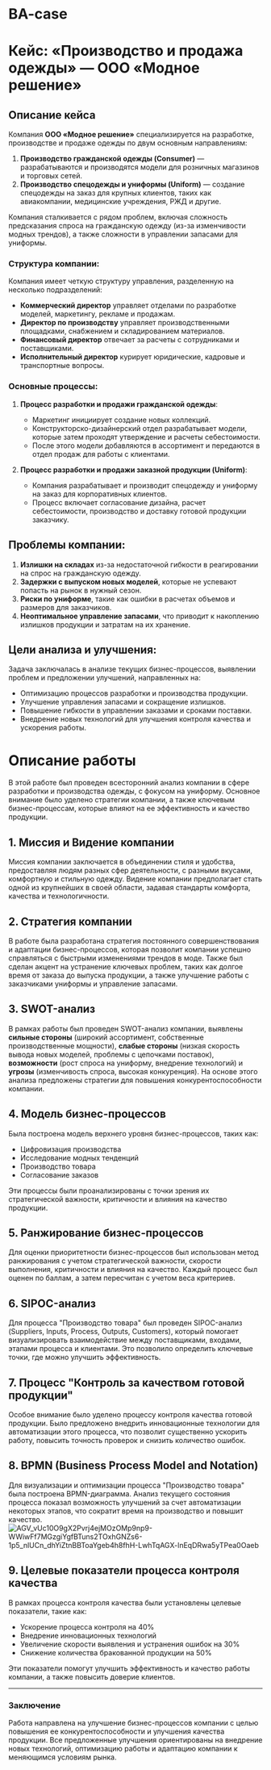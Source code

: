 # BA-case
# Кейс: «Производство и продажа одежды» — ООО «Модное решение»

## Описание кейса

Компания **ООО «Модное решение»** специализируется на разработке, производстве и продаже одежды по двум основным направлениям:
1. **Производство гражданской одежды (Consumer)** — разрабатываются и производятся модели для розничных магазинов и торговых сетей.
2. **Производство спецодежды и униформы (Uniform)** — создание спецодежды на заказ для крупных клиентов, таких как авиакомпании, медицинские учреждения, РЖД и другие.

Компания сталкивается с рядом проблем, включая сложность предсказания спроса на гражданскую одежду (из-за изменчивости модных трендов), а также сложности в управлении запасами для униформы.

### Структура компании:
Компания имеет четкую структуру управления, разделенную на несколько подразделений:
- **Коммерческий директор** управляет отделами по разработке моделей, маркетингу, рекламе и продажам.
- **Директор по производству** управляет производственными площадками, снабжением и складированием материалов.
- **Финансовый директор** отвечает за расчеты с сотрудниками и поставщиками.
- **Исполнительный директор** курирует юридические, кадровые и транспортные вопросы.

### Основные процессы:
1. **Процесс разработки и продажи гражданской одежды**:
   - Маркетинг инициирует создание новых коллекций.
   - Конструкторско-дизайнерский отдел разрабатывает модели, которые затем проходят утверждение и расчеты себестоимости.
   - После этого модели добавляются в ассортимент и передаются в отдел продаж для работы с клиентами.

2. **Процесс разработки и продажи заказной продукции (Uniform)**:
   - Компания разрабатывает и производит спецодежду и униформу на заказ для корпоративных клиентов.
   - Процесс включает согласование дизайна, расчет себестоимости, производство и доставку готовой продукции заказчику.

## Проблемы компании:
1. **Излишки на складах** из-за недостаточной гибкости в реагировании на спрос на гражданскую одежду.
2. **Задержки с выпуском новых моделей**, которые не успевают попасть на рынок в нужный сезон.
3. **Риски по униформе**, такие как ошибки в расчетах объемов и размеров для заказчиков.
4. **Неоптимальное управление запасами**, что приводит к накоплению излишков продукции и затратам на их хранение.

## Цели анализа и улучшения:
Задача заключалась в анализе текущих бизнес-процессов, выявлении проблем и предложении улучшений, направленных на:
- Оптимизацию процессов разработки и производства продукции.
- Улучшение управления запасами и сокращение излишков.
- Повышение гибкости в управлении заказами и сроками поставки.
- Внедрение новых технологий для улучшения контроля качества и ускорения работы.

# Описание работы

В этой работе был проведен всесторонний анализ компании в сфере разработки и производства одежды, с фокусом на униформу. Основное внимание было уделено стратегии компании, а также ключевым бизнес-процессам, которые влияют на ее эффективность и качество продукции.

## 1. Миссия и Видение компании

Миссия компании заключается в объединении стиля и удобства, предоставляя людям разных сфер деятельности, с разными вкусами, комфортную и стильную одежду. Видение компании предполагает стать одной из крупнейших в своей области, задавая стандарты комфорта, качества и технологичности.

## 2. Стратегия компании

В работе была разработана стратегия постоянного совершенствования и адаптации бизнес-процессов, которая позволит компании успешно справляться с быстрыми изменениями трендов в моде. Также был сделан акцент на устранение ключевых проблем, таких как долгое время от заказа до выпуска продукции, а также улучшение работы с заказчиками униформы и управление запасами.

## 3. SWOT-анализ

В рамках работы был проведен SWOT-анализ компании, выявлены **сильные стороны** (широкий ассортимент, собственные производственные мощности), **слабые стороны** (низкая скорость вывода новых моделей, проблемы с цепочками поставок), **возможности** (рост спроса на униформу, внедрение технологий) и **угрозы** (изменчивость спроса, высокая конкуренция). На основе этого анализа предложены стратегии для повышения конкурентоспособности компании.

## 4. Модель бизнес-процессов

Была построена модель верхнего уровня бизнес-процессов, таких как:
- Цифровизация производства
- Исследование модных тенденций
- Производство товара
- Согласование заказов

Эти процессы были проанализированы с точки зрения их стратегической важности, критичности и влияния на качество продукции.

## 5. Ранжирование бизнес-процессов

Для оценки приоритетности бизнес-процессов был использован метод ранжирования с учетом стратегической важности, скорости выполнения, критичности и влияния на качество. Каждый процесс был оценен по баллам, а затем пересчитан с учетом веса критериев.

## 6. SIPOC-анализ

Для процесса "Производство товара" был проведен SIPOC-анализ (Suppliers, Inputs, Process, Outputs, Customers), который помогает визуализировать взаимодействие между поставщиками, входами, этапами процесса и клиентами. Это позволило определить ключевые точки, где можно улучшить эффективность.

## 7. Процесс "Контроль за качеством готовой продукции"

Особое внимание было уделено процессу контроля качества готовой продукции. Было предложено внедрить инновационные технологии для автоматизации этого процесса, что позволит существенно ускорить работу, повысить точность проверок и снизить количество ошибок.

## 8. BPMN (Business Process Model and Notation)

Для визуализации и оптимизации процесса "Производство товара" была построена BPMN-диаграмма. Анализ текущего состояния процесса показал возможность улучшений за счет автоматизации некоторых этапов, что сократит время на производство и повышит качество.
![AGV_vUc10O9gX2Pvrj4ejMOzOMp9np9-WWiwFf7MGzgiYgfBTuns2TOxhGNZs6-1p5_nlUCn_dhYiZtnBBToaYgeb4h8fhH-LwhTqAGX-lnEqDRwa5yTPea0Oaeb](https://github.com/user-attachments/assets/485ba496-057c-4ea9-8a61-7c9fbc34ba59)

## 9. Целевые показатели процесса контроля качества

В рамках процесса контроля качества были установлены целевые показатели, такие как:
- Ускорение процесса контроля на 40%
- Внедрение инновационных технологий
- Увеличение скорости выявления и устранения ошибок на 30%
- Снижение количества бракованной продукции на 50%

Эти показатели помогут улучшить эффективность и качество работы компании, а также повысить доверие клиентов.

---

### Заключение

Работа направлена на улучшение бизнес-процессов компании с целью повышения ее конкурентоспособности и улучшения качества продукции. Все предложенные улучшения ориентированы на внедрение новых технологий, оптимизацию работы и адаптацию компании к меняющимся условиям рынка.
